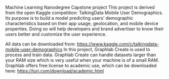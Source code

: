 Machine Learning Nanodegree Capstone project
This project is derived from the open Kaggle competition: TalkingData Mobile User Demographics. Its purpose is to build a model predicting users’ demographic characteristics based on their app usage, geolocation, and mobile device properties. Doing so will help developers and brand advertiser to know their users better and customize the user experience.

All data can be downloaded from: https://www.kaggle.com/c/talkingdata-mobile-user-demographics
In this project, Graphlab Create is used to process and train data. Graphlab Create can handle datasets larger than your RAM size which is very useful when your machine is of a small RAM. Graphlab offers free license to academic use, which can be downloaded here:
https://turi.com/download/academic.html